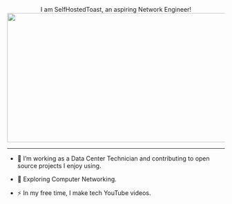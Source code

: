 <div align="center"
    <h1>I am SelfHostedToast, an aspiring Network Engineer!</h1>
</div>
<div align="center">
    <img src="https://media0.giphy.com/media/v1.Y2lkPTc5MGI3NjExdW9wcXgyd21oNmttZzBlb2V0MTB3Y255NXpucmdwZWUwcmlqNHA0dCZlcD12MV9pbnRlcm5hbF9naWZfYnlfaWQmY3Q9Zw/xT4uQF7h39mlsF5czK/giphy.webp" width="600" height="300"/>
</div>

---

- :telescope: I’m working as a Data Center Technician and contributing to open source projects I enjoy using.

- :seedling: Exploring Computer Networking.

- :zap: In my free time, I make tech YouTube videos.
